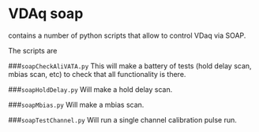# VDAq soap
contains a number of python scripts that allow to control VDaq via SOAP.

The scripts are

###`soapCheckAliVATA.py`
This will make a battery of tests (hold delay scan, mbias scan, etc) to check that all functionality is there.

###`soapHoldDelay.py`
Will make a hold delay scan.
 
###`soapMbias.py`
Will make a mbias scan.

###`soapTestChannel.py`
Will run a single channel calibration pulse run.
